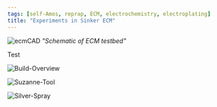```yaml
---
tags: [self-Amos, reprap, ECM, electrochemistry, electroplating]
title: "Experiments in Sinker ECM"
---
```


![ecmCAD](https://i.imgur.com/auGRB7k.png)
*"Schematic of ECM testbed"*

Test

![Build-Overview](https://i.imgur.com/EghvbqZ.jpg)

![Suzanne-Tool](https://i.imgur.com/3vxXUz3.jpg)

![Silver-Spray](https://i.imgur.com/WGS2In8.jpg)
